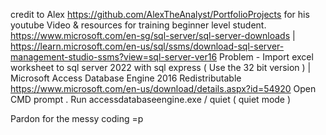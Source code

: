 credit to Alex https://github.com/AlexTheAnalyst/PortfolioProjects for his youtube Video & resources for training beginner level student.
https://www.microsoft.com/en-sg/sql-server/sql-server-downloads | https://learn.microsoft.com/en-us/sql/ssms/download-sql-server-management-studio-ssms?view=sql-server-ver16
Problem - Import excel worksheet to sql server 2022 with sql express ( Use the 32 bit version ) | Microsoft Access Database Engine 2016 Redistributable https://www.microsoft.com/en-us/download/details.aspx?id=54920
Open CMD prompt . Run accessdatabaseengine.exe / quiet ( quiet mode )

Pardon for the messy coding =p

